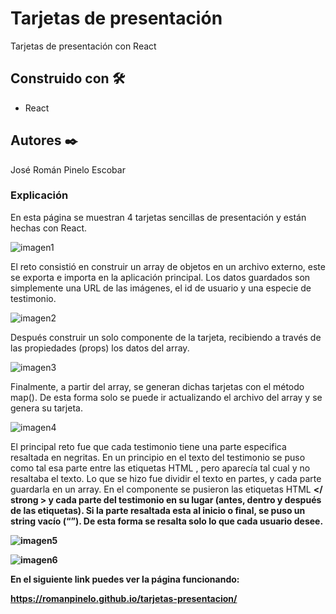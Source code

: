# Tarjetas de presentación

Tarjetas de presentación con React


## Construido con 🛠️

* React


## Autores ✒️

José Román Pinelo Escobar


### Explicación

En esta página se muestran 4 tarjetas sencillas de presentación y están hechas con React.

![imagen1](https://user-images.githubusercontent.com/71656431/192024091-9491156a-e763-46ce-9b54-1b99dccad555.png)


El reto consistió en construir un array de objetos en un archivo externo, este se exporta e importa en la aplicación principal. Los datos guardados son simplemente una URL de las imágenes, el id de usuario y una especie de testimonio.

![imagen2](https://user-images.githubusercontent.com/71656431/192024090-d56b39b2-a9c9-4be5-b4d7-c417de491be7.png)


Después construir un solo componente de la tarjeta, recibiendo a través de las propiedades (props) los datos del array.

![imagen3](https://user-images.githubusercontent.com/71656431/192024089-39661371-ee1f-4cc4-8e07-eeaacad21058.png)


Finalmente, a partir del array, se generan dichas tarjetas con el método map(). De esta forma solo se puede ir actualizando el archivo del array y se genera su tarjeta.

![imagen4](https://user-images.githubusercontent.com/71656431/192024087-0dadfc59-a5c1-4a20-984a-fa3f2660214c.png)


El principal reto fue que cada testimonio tiene una parte especifica resaltada en negritas. En un principio en el texto del testimonio se puso como tal esa parte entre las etiquetas HTML <strong> </strong >, pero aparecía tal cual y no resaltaba el texto.
Lo que se hizo fue dividir el texto en partes, y cada parte guardarla en un array. En el componente se pusieron las etiquetas HTML <strong> </ strong > y cada parte del testimonio en su lugar (antes, dentro y después de las etiquetas). Si la parte resaltada esta al inicio o final, se puso un string vacío (“”).
De esta forma se resalta solo lo que cada usuario desee.

![imagen5](https://user-images.githubusercontent.com/71656431/192024085-a1b4329b-519f-4920-9ba9-6e7593b4ca59.png)

![imagen6](https://user-images.githubusercontent.com/71656431/192024082-f96b9acd-c809-445d-9e7c-a932944a7153.png)


En el siguiente link puedes ver la página funcionando: 

https://romanpinelo.github.io/tarjetas-presentacion/
